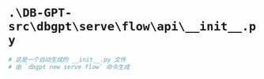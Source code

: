 # `.\DB-GPT-src\dbgpt\serve\flow\api\__init__.py`

```py
# 这是一个自动生成的 __init__.py 文件
# 由 `dbgpt new serve flow` 命令生成
```